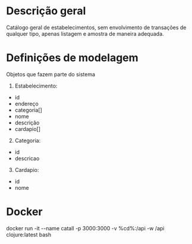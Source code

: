 # Descrição geral

Catálogo geral de estabelecimentos, sem envolvimento de transações de qualquer tipo, apenas listagem e amostra de maneira adequada.

# Definições de modelagem
Objetos que fazem parte do sistema

1. Estabelecimento:
  - id
  - endereço
  - categoria[]
  - nome
  - descrição
  - cardapio[]

2. Categoria:
  - id
  - descricao

3. Cardapio:
  - id
  - nome

# Docker

docker run -it --name catall -p 3000:3000  -v %cd%:/api -w /api clojure:latest bash
